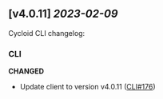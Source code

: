 ## [v4.0.11] _2023-02-09_

Cycloid CLI changelog:

### CLI
**CHANGED**
- Update client to version v4.0.11 ([CLI#176])


[CLI#176]: https://github.com/cycloidio/cycloid-cli/pull/176
